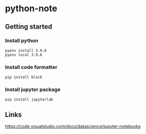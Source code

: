 # python-note

## Getting started

### Install python

```shell
pyenv install 3.9.6
pyenv local 3.9.6
```

### Install code formatter

```shell
pip install black
```

### Install jupyter package

```shell
pip install jupyterlab
```

## Links

https://code.visualstudio.com/docs/datascience/jupyter-notebooks

